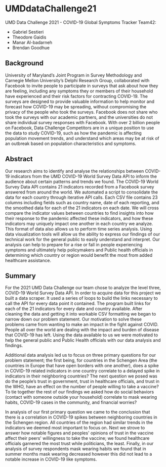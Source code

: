 # UMDdataChallenge21
UMD Data Challenge 2021 - COVID-19 Global Symptoms Tracker
Team42:
* Gabriel Sestieri
* Theodore Gaidis
* Manar Al-badarneh
* Brendan Goodhue

## Background
University of Maryland’s Joint Program in Survey Methodology and Carnegie Mellon
University’s Delphi Research Group, collaborated with Facebook to invite people
to participate in surveys that ask about how they are feeling, including any 
symptoms they or members of their household have experienced and their risk 
factors for contracting COVID-19. The surveys are designed to provide valuable
information to help monitor and forecast how COVID-19 may be spreading, 
without compromising the privacy of the people who took the surveys. Facebook
does not share who took the surveys with our academic partners, and the 
universities do not share individual survey responses with Facebook. With
over 2 billion people on Facebook, Data Challenge Competitors are in a 
unique position to use the data to study COVID-19, such as how the pandemic
is affecting population movement trends, and understand which areas may be
at risk of an outbreak based on population characteristics and symptoms. 


## Abstract
Our research aims to identify and analyse the relationships between COVID-19 
indicators from the UMD COVID-19 World Survey Data API to inform the audience 
about certain patterns and trends we found. The COVID-19 World Survey Data API
contains 21 indicators recorded from a Facebook survey answered from around the 
world. We automated a script to consolidate the data for each country through 
iterative API calls. Each CSV file contains 23 columns including fields such as
country name, date of each reporting, and the smoothed data for each of the 21 
indicators on each date.  We will cross compare the indicator values between 
countries to find insights into how their response to the pandemic affected 
these indicators, and how these indicators may uniquely impact one another in
each country we analyze. This format of data also allows us to perform time 
series analysis. Using data visualization tools will allow us the ability to 
express our findings of our technical work for the general public to easily 
understand and interpret. Our analysis can help to prepare for a rise or fall 
in people experiencing symptoms and ultimately help policymakers and Public 
health officials in determining which country or region would benefit the most
from added healthcare assistance.

## Summary
For the 2021 UMD Data Challenge our team chose to analyze the level three, 
COVID-19 World Survey Data API. In order to acquire data for this project we 
built a data scraper.  It used a series of loops to build the links necessary 
to call the API for every data point it contained.  The program built links for
each of the 21 indicators for every date and country available. After cleaning 
the data and getting it into workable CSV formatting we began to narrow down our 
problem statement. Our motivation to solve these problems came from wanting to
make an impact in the fight against COVID. People all over the world are dealing
with the impact and burden of disease that COVID-19 has left. Using the data
available to us we were motivated to help the general public and Public Health
officials with our data analysis and findings. 

Additional data analysis led us to focus on three primary questions for our problem
statement; the first being, for countries in the Schengen Area (the countries in
Europe that have open borders with one another), does a spike in COVID-19 related 
indicators in one country correlate to a delayed spike in indicators in their 
neighboring countries? The next question we posed was do the people’s trust in 
government, trust in healthcare officials, and trust in the WHO, have an effect
on the number of people willing to take a vaccine? To tie together the rest of 
our findings we asked how do social behaviors (contact with someone outside your
household) correlate to mask wearing habits, COVID-19 cases in the community, and financial worries?

In analysis of our first primary question we came to the conclusion that there is a correlation in COVID-19 spikes between neighboring countries in the Schengen region. All countries of the region had similar trends in the indicators we deemed most important to focus on. Next we strove to answer how notable figures and peoples' opinions of trust in the vaccine affect their peers' willingness to take the vaccine; we found healthcare officials garnered the most trust while politicians, the least. Finally, in our analysis of survey respondents mask wearing habits we found that in summer months mask wearing decreased however this did not lead to a notable increase in COVID-19 like symptoms.
